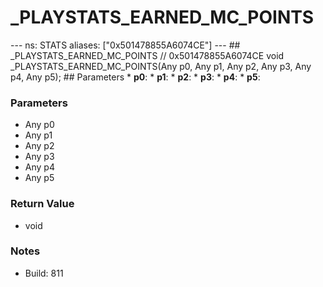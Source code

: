 # _PLAYSTATS_EARNED_MC_POINTS

--- ns: STATS aliases: ["0x501478855A6074CE"] --- ## _PLAYSTATS_EARNED_MC_POINTS  // 0x501478855A6074CE void _PLAYSTATS_EARNED_MC_POINTS(Any p0, Any p1, Any p2, Any p3, Any p4, Any p5);   ## Parameters * **p0**: * **p1**: * **p2**: * **p3**: * **p4**: * **p5**:

### Parameters
* Any p0
* Any p1
* Any p2
* Any p3
* Any p4
* Any p5

### Return Value
* void

### Notes
* Build: 811

